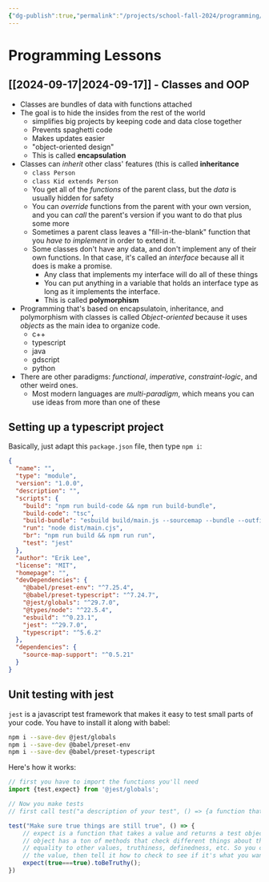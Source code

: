 ```yaml
---
{"dg-publish":true,"permalink":"/projects/school-fall-2024/programming/programming-class-overview/"}
---
```




# Programming Lessons

## [[2024-09-17\|2024-09-17]] - Classes and OOP

- Classes are bundles of data with functions attached
- The goal is to hide the insides from the rest of the world
    - simplifies big projects by keeping code and data close together
    - Prevents spaghetti code
    - Makes updates easier
    - "object-oriented design"
    - This is called **encapsulation**
- Classes can *inherit* other class' features (this is called **inheritance**
    - `class Person`
    - `class Kid extends Person`
    - You get all of the *functions* of the parent class, but the *data* is usually hidden for safety
    - You can *override* functions from the parent with your own version, and you can *call* the parent's version if you want to do that plus some more
    - Sometimes a parent class leaves a "fill-in-the-blank" function that you *have to implement* in order to extend it.
    - Some classes don't have any data, and don't implement any of their own functions. In that case, it's called an *interface* because all it does is make a promise.
        - Any class that implements my interface will do all of these things
        - You can put anything in a variable that holds an interface type as long as it implements the interface. 
        - This is called **polymorphism**
- Programming that's based on encapsulatoin, inheritance, and polymorphism with classes is called *Object-oriented* because it uses *objects* as the main idea to organize code.
    - c++
    - typescript
    - java
    - gdscript
    - python
- There are other paradigms: *functional*, *imperative*, *constraint-logic*, and other weird ones.
    - Most modern languages are *multi-paradigm*, which means you can use ideas from more than one of these


## Setting up a typescript project

Basically, just adapt this `package.json` file, then type `npm i`:

```json
{
  "name": "",
  "type": "module",
  "version": "1.0.0",
  "description": "",
  "scripts": {
    "build": "npm run build-code && npm run build-bundle",
    "build-code": "tsc",
    "build-bundle": "esbuild build/main.js --sourcemap --bundle --outfile=dist/main.cjs --platform=node --format=cjs",
    "run": "node dist/main.cjs",
    "br": "npm run build && npm run run",
    "test": "jest"
  },
  "author": "Erik Lee",
  "license": "MIT",
  "homepage": "",
  "devDependencies": {
    "@babel/preset-env": "^7.25.4",
    "@babel/preset-typescript": "^7.24.7",
    "@jest/globals": "^29.7.0",
    "@types/node": "^22.5.4",
    "esbuild": "^0.23.1",
    "jest": "^29.7.0",
    "typescript": "^5.6.2"
  },
  "dependencies": {
    "source-map-support": "^0.5.21"
  }
}
```

## Unit testing with jest

`jest` is a javascript test framework that makes it easy to test small parts of your code. You have to install it along with babel:

```bash
npm i --save-dev @jest/globals
npm i --save-dev @babel/preset-env
npm i --save-dev @babel/preset-typescript
```


Here's how it works:

```typescript
// first you have to import the functions you'll need
import {test,expect} from '@jest/globals';

// Now you make tests
// first call test("a description of your test", () => {a function that does the testing})

test("Make sure true things are still true", () => {
    // expect is a function that takes a value and returns a test object. The test
    // object has a ton of methods that check different things about the value, like
    // equality to other values, truthiness, definedness, etc. So you call expect on 
    // the value, then tell it how to check to see if it's what you wanted.
    expect(true===true).toBeTruthy();
})
```

